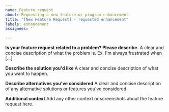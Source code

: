 ```yaml
---
name: Feature request
about: Requesting a new feature or program enhancement
title: "[New Feature Request] - requested enhancement"
labels: enhancement
assignees: ''

---
```


<!--- TO DO:
1.  Fill out the information below 
2. Delete the template and information not used 
3. Change the issue name  --->

**Is your feature request related to a problem? Please describe.**
A clear and concise description of what the problem is. Ex. I'm always frustrated when [...]

**Describe the solution you'd like**
A clear and concise description of what you want to happen.

**Describe alternatives you've considered**
A clear and concise description of any alternative solutions or features you've considered.

**Additional context**
Add any other context or screenshots about the feature request here.
